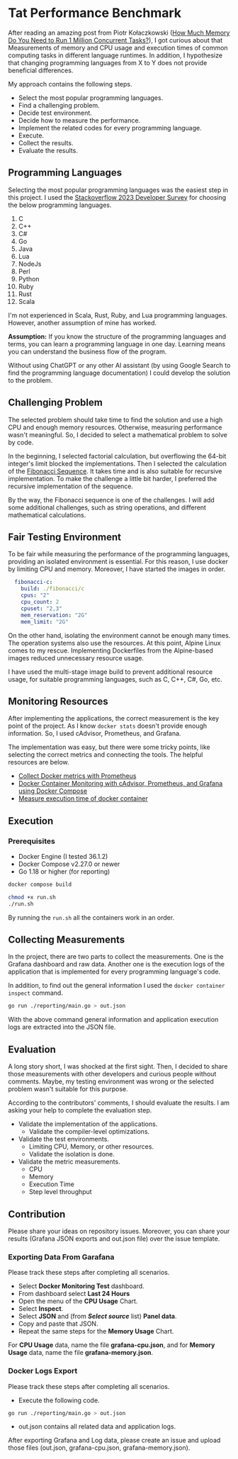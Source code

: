 # Tat Performance Benchmark

After reading an amazing post from Piotr Kołaczkowski ([How Much Memory Do You Need to Run 1 Million Concurrent Tasks?](https://pkolaczk.github.io/memory-consumption-of-async/)), I got curious about that Measurements of memory and CPU usage and execution times of common computing tasks in different language runtimes. In addition, I hypothesize that changing programming languages from X to Y does not provide beneficial differences.

My approach contains the following steps.

- Select the most popular programming languages.
- Find a challenging problem.
- Decide test environment.
- Decide how to measure the performance.
- Implement the related codes for every programming language.
- Execute.
- Collect the results.
- Evaluate the results.

## Programming Languages

Selecting the most popular programming languages was the easiest step in this project. I used the [Stackoverflow 2023 Developer Survey](https://survey.stackoverflow.co/2023/#most-popular-technologies-language) for choosing the below programming languages.

1. C
2. C++
3. C#
4. Go
5. Java
6. Lua
7. NodeJs
8. Perl
9. Python
10. Ruby
11. Rust
12. Scala

I'm not experienced in Scala, Rust, Ruby, and Lua programming languages. However, another assumption of mine has worked.

**Assumption:** If you know the structure of the programming languages and terms, you can learn a programming language in one day. Learning means you can understand the business flow of the program.

Without using ChatGPT or any other AI assistant (by using Google Search to find the programming language documentation) I could develop the solution to the problem.

## Challenging Problem

The selected problem should take time to find the solution and use a high CPU and enough memory resources. Otherwise, measuring performance wasn't meaningful. So, I decided to select a mathematical problem to solve by code.

In the beginning, I selected factorial calculation, but overflowing the 64-bit integer's limit blocked the implementations. Then I selected the calculation of the [Fibonacci Sequence](https://en.wikipedia.org/wiki/Fibonacci_sequence). It takes time and is also suitable for recursive implementation. To make the challenge a little bit harder, I preferred the recursive implementation of the sequence.

By the way, the Fibonacci sequence is one of the challenges. I will add some additional challenges, such as string operations, and different mathematical calculations.

## Fair Testing Environment

To be fair while measuring the performance of the programming languages, providing an isolated environment is essential. For this reason, I use docker by limiting CPU and memory. Moreover, I have started the images in order.

```yml
  fibonacci-c:
    build: ./fibonacci/c
    cpus: "2"
    cpu_count: 2
    cpuset: "2,3"
    mem_reservation: "2G"
    mem_limit: "2G"
```

On the other hand, isolating the environment cannot be enough many times. The operation systems also use the resources. At this point, Alpine Linux comes to my rescue. Implementing Dockerfiles from the Alpine-based images reduced unnecessary resource usage.

I have used the multi-stage image build to prevent additional resource usage, for suitable programming languages, such as C, C++, C#, Go, etc.

## Monitoring Resources

After implementing the applications, the correct measurement is the key point of the project. As I know `docker stats` doesn't provide enough information. So, I used cAdvisor, Prometheus, and Grafana.

The implementation was easy, but there were some tricky points, like selecting the correct metrics and connecting the tools. The helpful resources are below.

- [Collect Docker metrics with Prometheus](https://docs.docker.com/config/daemon/prometheus/)
- [Docker Container Monitoring with cAdvisor, Prometheus, and Grafana using Docker Compose](https://medium.com/@sohammohite/docker-container-monitoring-with-cadvisor-prometheus-and-grafana-using-docker-compose-b47ec78efbc)
- [Measure execution time of docker container](https://stackoverflow.com/questions/51650405/measure-execution-time-of-docker-container)

## Execution

### Prerequisites

- Docker Engine (I tested 36.1.2)
- Docker Compose v2.27.0 or newer
- Go 1.18 or higher (for reporting)

```bash
docker compose build
```

```bash
chmod +x run.sh
./run.sh
```

By running the `run.sh` all the containers work in an order.

## Collecting Measurements

In the project, there are two parts to collect the measurements. One is the Grafana dashboard and raw data. Another one is the execution logs of the application that is implemented for every programming language's code.

In addition, to find out the general information I used the `docker container inspect` command.

```bash
go run ./reporting/main.go > out.json
```

With the above command general information and application execution logs are extracted into the JSON file.

## Evaluation

A long story short, I was shocked at the first sight. Then, I decided to share those measurements with other developers and curious people without comments. Maybe, my testing environment was wrong or the selected problem wasn't suitable for this purpose.

According to the contributors' comments, I should evaluate the results. I am asking your help to complete the evaluation step.

- Validate the implementation of the applications.
  - Validate the compiler-level optimizations.
- Validate the test environments.
  - Limiting CPU, Memory, or other resources.
  - Validate the isolation is done.
- Validate the metric measurements.
  - CPU
  - Memory
  - Execution Time
  - Step level throughput

## Contribution

Please share your ideas on repository issues. Moreover, you can share your results (Grafana JSON exports and out.json file) over the issue template.

### Exporting Data From Garafana

Please track these steps after completing all scenarios.

- Select **Docker Monitoring Test** dashboard.
- From dashboard select **Last 24 Hours**
- Open the menu of the **CPU Usage** Chart.
- Select **Inspect**.
- Select **JSON** and (from ***Select source*** list) **Panel data**.
- Copy and paste that JSON.
- Repeat the same steps for the **Memory Usage** Chart.

For **CPU Usage** data, name the file **grafana-cpu.json**, and for **Memory Usage** data, name the file **grafana-memory.json**.

### Docker Logs Export

Please track these steps after completing all scenarios.

- Execute the following code.

```bash
go run ./reporting/main.go > out.json
```

- out.json contains all related data and application logs.

After exporting Grafana and Log data, please create an issue and upload those files (out.json, grafana-cpu.json, grafana-memory.json).

